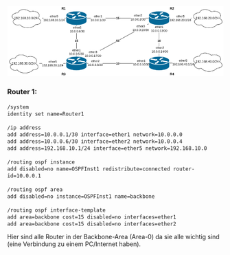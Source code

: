 ![](../../Images/Untitled.png)

### Router 1:

```
/system
identity set name=Router1

/ip address
add address=10.0.0.1/30 interface=ether1 network=10.0.0.0
add address=10.0.0.6/30 interface=ether2 network=10.0.0.4
add address=192.168.10.1/24 interface=ether5 network=192.168.10.0

/routing ospf instance
add disabled=no name=OSPFInst1 redistribute=connected router-id=10.0.0.1

/routing ospf area
add disabled=no instance=OSPFInst1 name=backbone

/routing ospf interface-template
add area=backbone cost=15 disabled=no interfaces=ether1
add area=backbone cost=15 disabled=no interfaces=ether2
```

Hier sind alle Router in der Backbone-Area (Area-0) da sie alle wichtig sind (eine Verbindung zu einem PC/Internet haben).
